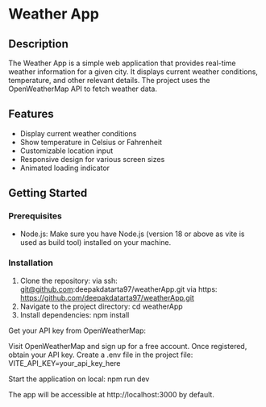 # Weather App

## Description

The Weather App is a simple web application that provides real-time weather information for a given city. It displays current weather conditions, temperature, and other relevant details. The project uses the OpenWeatherMap API to fetch weather data.

## Features

- Display current weather conditions
- Show temperature in Celsius or Fahrenheit
- Customizable location input
- Responsive design for various screen sizes
- Animated loading indicator

## Getting Started

### Prerequisites

- Node.js: Make sure you have Node.js (version 18 or above as vite is used as build tool) installed on your machine.

### Installation

1. Clone the repository:
  via ssh: git@github.com:deepakdatarta97/weatherApp.git
  via https: https://github.com/deepakdatarta97/weatherApp.git
2. Navigate to the project directory:
  cd weatherApp
3. Install dependencies:
  npm install

Get your API key from OpenWeatherMap:

Visit OpenWeatherMap and sign up for a free account.
Once registered, obtain your API key.
Create a .env file in the project file:
  VITE_API_KEY=your_api_key_here

Start the application on local: 
npm run dev

The app will be accessible at http://localhost:3000 by default.
